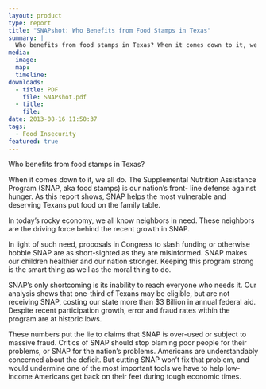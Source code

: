 ```yaml
---
layout: product
type: report
title: "SNAPshot: Who Benefits from Food Stamps in Texas"
summary: |
  Who benefits from food stamps in Texas? When it comes down to it, we all do. The Supplemental Nutrition Assistance Program (SNAP, aka food stamps) is our nation’s front- line defense against hunger.
media:
  image:
  map:
  timeline:
downloads: 
  - title: PDF
    file: SNAPshot.pdf
  - title:
    file: 
date: 2013-08-16 11:50:37
tags: 
  - Food Insecurity
featured: true
---
```

Who benefits from food stamps in Texas?

When it comes down to it, we all do. The Supplemental Nutrition Assistance Program (SNAP, aka food stamps) is our nation’s front- line defense against hunger. As this report shows, SNAP helps the most vulnerable and deserving Texans put food on the family table.

In today’s rocky economy, we all know neighbors in need. These neighbors are the driving force behind the recent growth in SNAP.

In light of such need, proposals in Congress to slash funding or otherwise hobble SNAP are as short-sighted as they are misinformed. SNAP makes our children healthier and our nation stronger. Keeping this program strong is the smart thing as well as the moral thing to do.

SNAP’s only shortcoming is its inability to reach everyone who needs it. Our analysis shows that one-third of Texans may be eligible, but are not receiving SNAP, costing our state more than $3 Billion in annual federal aid. Despite recent participation growth, error and fraud rates within the program are at historic lows.

These numbers put the lie to claims that SNAP is over-used or subject to massive fraud. Critics of SNAP should stop blaming poor people for their problems, or SNAP for the nation’s problems. Americans are understandably concerned about the deficit. But cutting SNAP won’t fix that problem, and would undermine one of the most important tools we have to help low-income Americans get back on their feet during tough economic times.
